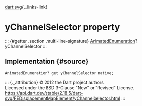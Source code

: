 [dart:svg](../../dart-svg/dart-svg-library){._links-link}

yChannelSelector property
=========================

::: {#getter .section .multi-line-signature}
[AnimatedEnumeration](../animatedenumeration-class)? yChannelSelector
:::

Implementation {#source}
--------------

``` {.language-dart data-language="dart"}
AnimatedEnumeration? get yChannelSelector native;
```

::: {._attribution}
© 2012 the Dart project authors\
Licensed under the BSD 3-Clause \"New\" or \"Revised\" License.\
<https://api.dart.dev/stable/2.18.5/dart-svg/FEDisplacementMapElement/yChannelSelector.html>
:::
